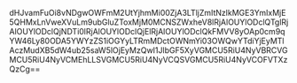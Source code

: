 dHJvamFuOi8vNDgwOWFmM2UtYjhmMi00ZjA3LTljZmItNzlkMGE3YmIxMjE5QHMxLnVweXVuLm9ubGluZToxMjM0MCNSZWxheV8lRjAlOUYlODclQTglRjAlOUYlODclQjNDTi0lRjAlOUYlODclQjElRjAlOUYlODclQkFMVV8yOAp0cm9qYW46Ly80ODA5YWYzZS1iOGYyLTRmMDctOWNmYi03OWQwYTdiYjEyMTlAczMudXB5dW4ub25saW5lOjEyMzQwI1JlbGF5XyVGMCU5RiU4NyVBRCVGMCU5RiU4NyVCMEhLLSVGMCU5RiU4NyVCQSVGMCU5RiU4NyVCOFVTXzQzCg==